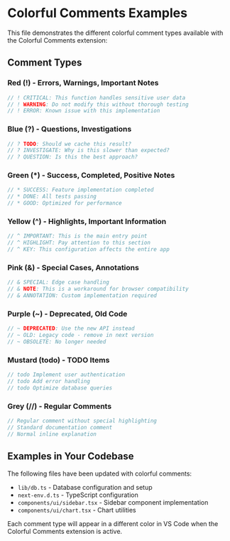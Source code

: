 # Colorful Comments Examples

This file demonstrates the different colorful comment types available with the Colorful Comments extension:

## Comment Types

### Red (!) - Errors, Warnings, Important Notes
```typescript
// ! CRITICAL: This function handles sensitive user data
// ! WARNING: Do not modify this without thorough testing
// ! ERROR: Known issue with this implementation
```

### Blue (?) - Questions, Investigations
```typescript
// ? TODO: Should we cache this result?
// ? INVESTIGATE: Why is this slower than expected?
// ? QUESTION: Is this the best approach?
```

### Green (*) - Success, Completed, Positive Notes
```typescript
// * SUCCESS: Feature implementation completed
// * DONE: All tests passing
// * GOOD: Optimized for performance
```

### Yellow (^) - Highlights, Important Information
```typescript
// ^ IMPORTANT: This is the main entry point
// ^ HIGHLIGHT: Pay attention to this section
// ^ KEY: This configuration affects the entire app
```

### Pink (&) - Special Cases, Annotations
```typescript
// & SPECIAL: Edge case handling
// & NOTE: This is a workaround for browser compatibility
// & ANNOTATION: Custom implementation required
```

### Purple (~) - Deprecated, Old Code
```typescript
// ~ DEPRECATED: Use the new API instead
// ~ OLD: Legacy code - remove in next version
// ~ OBSOLETE: No longer needed
```

### Mustard (todo) - TODO Items
```typescript
// todo Implement user authentication
// todo Add error handling
// todo Optimize database queries
```

### Grey (//) - Regular Comments
```typescript
// Regular comment without special highlighting
// Standard documentation comment
// Normal inline explanation
```

## Examples in Your Codebase

The following files have been updated with colorful comments:

- `lib/db.ts` - Database configuration and setup
- `next-env.d.ts` - TypeScript configuration
- `components/ui/sidebar.tsx` - Sidebar component implementation
- `components/ui/chart.tsx` - Chart utilities

Each comment type will appear in a different color in VS Code when the Colorful Comments extension is active.

